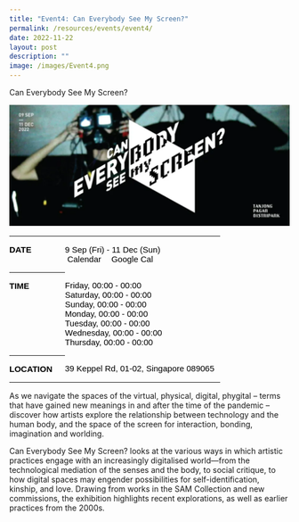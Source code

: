 ```yaml
---
title: "Event4: Can Everybody See My Screen?"
permalink: /resources/events/event4/
date: 2022-11-22
layout: post
description: ""
image: /images/Event4.png
---
```



Can Everybody See My Screen?

![Event4.png](/images/Event4.png)


<table class="table" border="0" cellpadding="0" cellspacing="0" style="box-sizing: border-box; -webkit-font-smoothing: antialiased; border-collapse: collapse; border-spacing: 0px; color: rgb(0, 0, 0); font-family: &quot;Source Sans Pro&quot;, sans-serif; font-size: 15px; font-style: normal; font-variant-ligatures: normal; font-variant-caps: normal; font-weight: 400; letter-spacing: normal; orphans: 2; text-align: start; text-transform: none; white-space: normal; widows: 2; word-spacing: 0px; -webkit-text-stroke-width: 0px; text-decoration-thickness: initial; text-decoration-style: initial; text-decoration-color: initial;"><tbody style="box-sizing: border-box; -webkit-font-smoothing: antialiased;"><tr style="box-sizing: border-box; -webkit-font-smoothing: antialiased;"><th style="box-sizing: border-box; -webkit-font-smoothing: antialiased; font-size: 15px; text-align: left; width: 100px; vertical-align: top; padding: 15px 0px; text-transform: uppercase;"><i class="fas fa-calendar" style="box-sizing: border-box; -webkit-font-smoothing: antialiased; display: inline-block; font-style: normal; font-variant: normal; text-rendering: auto; line-height: 1; font-family: &quot;Font Awesome 5 Free&quot;; font-weight: 900; font-size: 20px; float: left; margin-right: 5px; min-width: 22.5px; text-align: center;"></i>DATE</th><td style="box-sizing: border-box; -webkit-font-smoothing: antialiased; vertical-align: top; padding: 15px 0px;"><p style="box-sizing: border-box; -webkit-font-smoothing: antialiased; margin: 0px; word-break: break-word;">9 Sep (Fri) - 11 Dec (Sun)<br style="box-sizing: border-box; -webkit-font-smoothing: antialiased;"></p><p style="box-sizing: border-box; -webkit-font-smoothing: antialiased; margin: 0px; word-break: break-word;"><a target="_blank" href="https://www.a-list.sg/ics/?id=a-list-sg_can-everybody-see-my-screen-11&amp;datestart=20220909T000000Z&amp;dateend=20221211T000000Z&amp;title=Can%20Everybody%20See%20My%20Screen?&amp;description=%3Cp%3EAs+we+navigate+the+spaces+of+the+virtual%2C+physical%2C+digital%2C+phygital+%E2%80%93+terms+that+have+gained+new+meanings+in+and+after+the+time+of+the+pandemic+%E2%80%93+discover+how+artists+explore+the+relationship+between+technology+and+the+human+body%2C+and+the+space+of+the+screen+for+interaction%2C+bonding%2C+imagination+and+worlding.%3C%2Fp%3E%0A%3Cp%3ECan+Everybody+See+My+Screen%3F+looks+at+the+various+ways+in+which+artistic+practices+engage+with+an+increasingly+digitalised+world%E2%80%94from+the+technological+mediation+of+the+senses+and+the+body%2C+to+social+critique%2C+to+how+digital+spaces+may+engender+possibilities+for+self-identification%2C+kinship%2C+and+love.+Drawing+from+works+in+the+SAM+Collection+and+new+commissions%2C+the+exhibition+highlights+recent+explorations%2C+as+well+as+earlier+practices+from+the+2000s.%3C%2Fp%3E%0A&amp;location=39%20Keppel%20Rd,%2001-02,%20Singapore%20089065" style="box-sizing: border-box; -webkit-font-smoothing: antialiased; background: transparent; text-decoration: none; color: rgb(0, 0, 0); display: inline-block; margin-right: 10px;"><i class="fas fa-plus" style="box-sizing: border-box; -webkit-font-smoothing: antialiased; display: inline-block; font-style: normal; font-variant: normal; text-rendering: auto; line-height: 1; font-family: &quot;Font Awesome 5 Free&quot;; font-weight: 900; font-size: 12px;"></i><span>&nbsp;</span>Calendar</a><span>&nbsp;</span><a target="_blank" href="http://www.google.com/calendar/event?action=TEMPLATE&amp;text=Can%20Everybody%20See%20My%20Screen?&amp;dates=20220909T000000Z/20221211T000000Z&amp;details=%3Cp%3EAs+we+navigate+the+spaces+of+the+virtual%2C+physical%2C+digital%2C+phygital+%E2%80%93+terms+that+have+gained+new+meanings+in+and+after+the+time+of+the+pandemic+%E2%80%93+discover+how+artists+explore+the+relationship+between+technology+and+the+human+body%2C+and+the+space+of+the+screen+for+interaction%2C+bonding%2C+imagination+and+worlding.%3C%2Fp%3E%0A%3Cp%3ECan+Everybody+See+My+Screen%3F+looks+at+the+various+ways+in+which+artistic+practices+engage+with+an+increasingly+digitalised+world%E2%80%94from+the+technological+mediation+of+the+senses+and+the+body%2C+to+social+critique%2C+to+how+digital+spaces+may+engender+possibilities+for+self-identification%2C+kinship%2C+and+love.+Drawing+from+works+in+the+SAM+Collection+and+new+commissions%2C+the+exhibition+highlights+recent+explorations%2C+as+well+as+earlier+practices+from+the+2000s.%3C%2Fp%3E%0A&amp;location=39%20Keppel%20Rd,%2001-02,%20Singapore%20089065" style="box-sizing: border-box; -webkit-font-smoothing: antialiased; background: transparent; text-decoration: none; color: rgb(0, 0, 0); display: inline-block; margin-right: 10px;"><i class="fas fa-plus" style="box-sizing: border-box; -webkit-font-smoothing: antialiased; display: inline-block; font-style: normal; font-variant: normal; text-rendering: auto; line-height: 1; font-family: &quot;Font Awesome 5 Free&quot;; font-weight: 900; font-size: 12px;"></i><span>&nbsp;</span>Google Cal</a></p></td></tr><tr style="box-sizing: border-box; -webkit-font-smoothing: antialiased;"><th style="box-sizing: border-box; -webkit-font-smoothing: antialiased; font-size: 15px; text-align: left; width: 100px; vertical-align: top; padding: 15px 0px; text-transform: uppercase;"><i class="fas fa-clock" style="box-sizing: border-box; -webkit-font-smoothing: antialiased; display: inline-block; font-style: normal; font-variant: normal; text-rendering: auto; line-height: 1; font-family: &quot;Font Awesome 5 Free&quot;; font-weight: 900; font-size: 20px; float: left; margin-right: 5px; min-width: 22.5px; text-align: center;"></i>TIME</th><td style="box-sizing: border-box; -webkit-font-smoothing: antialiased; vertical-align: top; padding: 15px 0px;"><p style="box-sizing: border-box; -webkit-font-smoothing: antialiased; margin: 0px; word-break: break-word;">Friday, 00:00 - 00:00</p><p style="box-sizing: border-box; -webkit-font-smoothing: antialiased; margin: 0px; word-break: break-word;">Saturday, 00:00 - 00:00</p><p style="box-sizing: border-box; -webkit-font-smoothing: antialiased; margin: 0px; word-break: break-word;">Sunday, 00:00 - 00:00</p><p style="box-sizing: border-box; -webkit-font-smoothing: antialiased; margin: 0px; word-break: break-word;">Monday, 00:00 - 00:00</p><p style="box-sizing: border-box; -webkit-font-smoothing: antialiased; margin: 0px; word-break: break-word;">Tuesday, 00:00 - 00:00</p><p style="box-sizing: border-box; -webkit-font-smoothing: antialiased; margin: 0px; word-break: break-word;">Wednesday, 00:00 - 00:00</p><p style="box-sizing: border-box; -webkit-font-smoothing: antialiased; margin: 0px; word-break: break-word;">Thursday, 00:00 - 00:00</p></td></tr><tr style="box-sizing: border-box; -webkit-font-smoothing: antialiased;"><th style="box-sizing: border-box; -webkit-font-smoothing: antialiased; font-size: 15px; text-align: left; width: 100px; vertical-align: top; padding: 15px 0px; text-transform: uppercase;"><i class="fas fa-map-marker-alt" style="box-sizing: border-box; -webkit-font-smoothing: antialiased; display: inline-block; font-style: normal; font-variant: normal; text-rendering: auto; line-height: 1; font-family: &quot;Font Awesome 5 Free&quot;; font-weight: 900; font-size: 20px; float: left; margin-right: 5px; min-width: 22.5px; text-align: center;"></i>LOCATION</th><td style="box-sizing: border-box; -webkit-font-smoothing: antialiased; vertical-align: top; padding: 15px 0px;"><p style="box-sizing: border-box; -webkit-font-smoothing: antialiased; margin: 0px; word-break: break-word;"><a target="_blank" href="https://www.google.com/maps?q=39+Keppel+Rd%2C+01-02%2C+Singapore+089065" style="box-sizing: border-box; -webkit-font-smoothing: antialiased; background: transparent; text-decoration: none; color: rgb(0, 0, 0); display: inline-block; margin-right: 10px;">39 Keppel Rd, 01-02, Singapore 089065</a></p></td></tr></tbody></table>

As we navigate the spaces of the virtual, physical, digital, phygital – terms that have gained new meanings in and after the time of the pandemic – discover how artists explore the relationship between technology and the human body, and the space of the screen for interaction, bonding, imagination and worlding.

Can Everybody See My Screen? looks at the various ways in which artistic practices engage with an increasingly digitalised world—from the technological mediation of the senses and the body, to social critique, to how digital spaces may engender possibilities for self-identification, kinship, and love. Drawing from works in the SAM Collection and new commissions, the exhibition highlights recent explorations, as well as earlier practices from the 2000s.